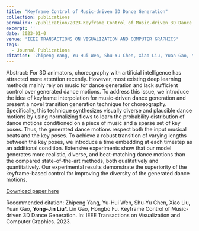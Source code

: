 ```yaml
---
title: "Keyframe Control of Music-driven 3D Dance Generation"
collection: publications
permalink: /publication/2023-Keyframe_Control_of_Music-driven_3D_Dance_Generation
excerpt: ''
date: 2023-01-0
venue: 'IEEE TRANSACTIONS ON VISUALIZATION AND COMPUTER GRAPHICS'
tags:
  - Journal Publications
citation: 'Zhipeng Yang, Yu-Hui Wen, Shu-Yu Chen, Xiao Liu, Yuan Gao, Yong-Jin Liu, Lin Gao, Hongbo Fu. Keyframe Control of Music-driven 3D Dance Generation. In: IEEE Transactions on Visualization and Computer Graphics. 2023.'
---
```


Abstract: For 3D animators, choreography with artificial intelligence has attracted more attention recently. However, most existing deep learning methods mainly rely on music for dance generation and lack sufficient control over generated dance motions. To address this issue, we introduce the idea of keyframe interpolation for music-driven dance generation and present a novel transition generation technique for choreography. Specifically, this technique synthesizes visually diverse and plausible dance motions by using normalizing flows to learn the probability distribution of dance motions conditioned on a piece of music and a sparse set of key poses. Thus, the generated dance motions respect both the input musical beats and the key poses. To achieve a robust transition of varying lengths between the key poses, we introduce a time embedding at each timestep as an additional condition. Extensive experiments show that our model generates more realistic, diverse, and beat-matching dance motions than the compared state-of-the-art methods, both qualitatively and quantitatively. Our experimental results demonstrate the superiority of the keyframe-based control for improving the diversity of the generated dance motions.




[Download paper here](http://yongjinliu.github.io/files/2023-Keyframe_Control_of_Music-driven_3D_Dance_Generation.pdf)

Recommended citation: Zhipeng Yang, Yu-Hui Wen, Shu-Yu Chen, Xiao Liu, Yuan Gao,  **Yong-Jin Liu***. Lin Gao, Hongbo Fu. Keyframe Control of Music-driven 3D Dance Generation. In: IEEE Transactions on Visualization and Computer Graphics. 2023.